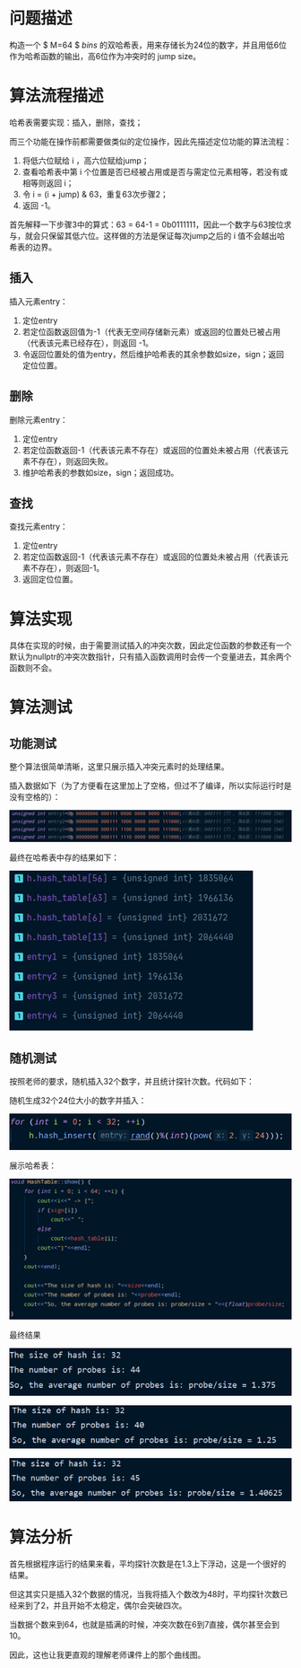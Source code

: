 # 问题描述

构造一个 $ M=64 $ $bins$ 的双哈希表，用来存储长为24位的数字，并且用低6位作为哈希函数的输出，高6位作为冲突时的 jump size。

# 算法流程描述

哈希表需要实现：插入，删除，查找；

而三个功能在操作前都需要做类似的定位操作，因此先描述定位功能的算法流程：

1. 将低六位赋给 i ，高六位赋给jump；
2. 查看哈希表中第 i 个位置是否已经被占用或是否与需定位元素相等，若没有或相等则返回 i；
3. 令 i = (i + jump) & 63，重复63次步骤2；
4. 返回 -1。

首先解释一下步骤3中的算式：63 = 64-1 = 0b0111111，因此一个数字与63按位求与，就会只保留其低六位。这样做的方法是保证每次jump之后的 i 值不会越出哈希表的边界。

## 插入

插入元素entry：

1. 定位entry
2. 若定位函数返回值为-1（代表无空间存储新元素）或返回的位置处已被占用（代表该元素已经存在），则返回 -1。
3. 令返回位置处的值为entry，然后维护哈希表的其余参数如size，sign；返回定位位置。

## 删除

删除元素entry：

1. 定位entry
2. 若定位函数返回-1（代表该元素不存在）或返回的位置处未被占用（代表该元素不存在），则返回失败。
3. 维护哈希表的参数如size，sign；返回成功。

## 查找

查找元素entry：

1. 定位entry
2. 若定位函数返回-1（代表该元素不存在）或返回的位置处未被占用（代表该元素不存在），则返回-1。
3. 返回定位位置。

# 算法实现

具体在实现的时候，由于需要测试插入的冲突次数，因此定位函数的参数还有一个默认为nullptr的冲突次数指针，只有插入函数调用时会传一个变量进去，其余两个函数则不会。

# 算法测试

## 功能测试

整个算法很简单清晰，这里只展示插入冲突元素时的处理结果。

插入数据如下（为了方便看在这里加上了空格，但过不了编译，所以实际运行时是没有空格的）：

![](..\Image\entrys.png)

最终在哈希表中存的结果如下：

![](..\Image\t.png)



## 随机测试

按照老师的要求，随机插入32个数字，并且统计探针次数。代码如下：

随机生成32个24位大小的数字并插入：

![](..\Image\code1.png)

展示哈希表：

![](..\Image\code2.png)

最终结果

![](..\Image\res1.png)



![](..\Image\res2.png)



![](..\Image\res3.png)

# 算法分析

首先根据程序运行的结果来看，平均探针次数是在1.3上下浮动，这是一个很好的结果。

但这其实只是插入32个数据的情况，当我将插入个数改为48时，平均探针次数已经来到了2，并且开始不太稳定，偶尔会突破四次。

当数据个数来到64，也就是插满的时候，冲突次数在6到7直接，偶尔甚至会到10。

因此，这也让我更直观的理解老师课件上的那个曲线图。